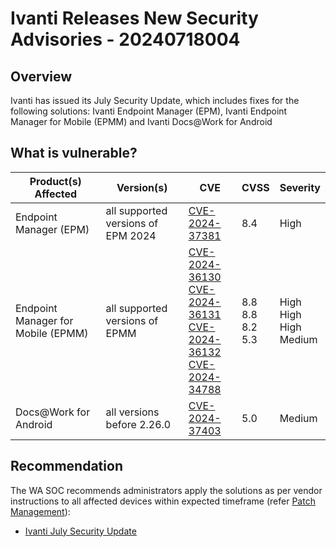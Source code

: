 # Ivanti Releases New Security Advisories - 20240718004

## Overview

Ivanti has issued its July Security Update, which includes fixes for the following solutions: Ivanti Endpoint Manager (EPM), Ivanti Endpoint Manager for Mobile (EPMM) and Ivanti Docs@Work for Android

## What is vulnerable?

| Product(s) Affected                | Version(s)                         | CVE                                                                                                                                                                                                                                                                                      | CVSS                              | Severity                                 |
| ---------------------------------- | ---------------------------------- | ---------------------------------------------------------------------------------------------------------------------------------------------------------------------------------------------------------------------------------------------------------------------------------------- | --------------------------------- | ---------------------------------------- |
| Endpoint Manager (EPM)             | all supported versions of EPM 2024 | [CVE-2024-37381](https://nvd.nist.gov/vuln/detail/CVE-2024-37381)                                                                                                                                                                                                                        | 8.4                               | High                                     |
| Endpoint Manager for Mobile (EPMM) | all supported versions of EPMM     | [CVE-2024-36130](https://nvd.nist.gov/vuln/detail/CVE-2024-36130) </br> [CVE-2024-36131](https://nvd.nist.gov/vuln/detail/CVE-2024-36131) </br> [CVE-2024-36132](https://nvd.nist.gov/vuln/detail/CVE-2024-36132)</br> [CVE-2024-34788](https://nvd.nist.gov/vuln/detail/CVE-2024-34788) | 8.8 </br> 8.8 </br> 8.2 </br> 5.3 | High  </br> High </br> High </br> Medium |
| Docs@Work for Android              | all versions before 2.26.0         | [CVE-2024-37403](https://nvd.nist.gov/vuln/detail/CVE-2024-37403)                                                                                                                                                                                                                        | 5.0                               | Medium                                   |

## Recommendation

The WA SOC recommends administrators apply the solutions as per vendor instructions to all affected devices within expected timeframe (refer [Patch Management](../guidelines/patch-management.md)):

- [Ivanti July Security Update](https://www.ivanti.com/blog/july-security-update)
